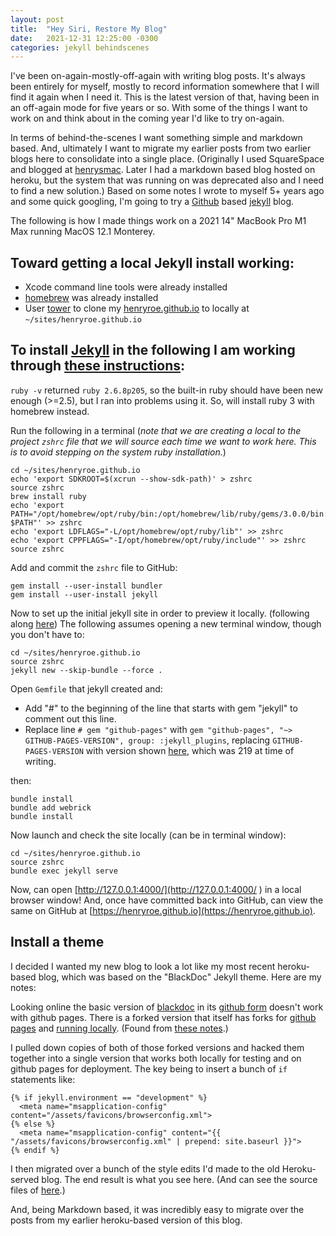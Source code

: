 ```yaml
---
layout: post
title:  "Hey Siri, Restore My Blog"
date:   2021-12-31 12:25:00 -0300
categories: jekyll behindscenes 
---
```

I've been on-again-mostly-off-again with writing blog posts. It's always been entirely for myself, mostly to record information somewhere that I will find it again when I need it. This is the latest version of that, having been in an off-again mode for five years or so. With some of the things I want to work on and think about in the coming year I'd like to try on-again.

<!--more-->

In terms of behind-the-scenes I want something simple and markdown based. And, ultimately I want to migrate my earlier posts from two earlier blogs here to consolidate into a single place. (Originally I used SquareSpace and blogged at [henrysmac](henrysmac.org). Later I had a markdown based blog hosted on heroku, but the system that was running on was deprecated also and I need to find a new solution.) Based on some notes I wrote to myself 5+ years ago and some quick googling, I'm going to try a [Github](https://github.com) based [jekyll](https://jekyllrb.com) blog.

The following is how I made things work on a 2021 14" MacBook Pro M1 Max running MacOS 12.1 Monterey.

## Toward getting a local Jekyll install working:

- Xcode command line tools were already installed
- [homebrew](https://brew.sh) was already installed
- User [tower](https://www.git-tower.com/) to clone my [henryroe.github.io](https://github.com/henryroe/henryroe.github.io) to locally at `~/sites/henryroe.github.io`

## To install [Jekyll](https://jekyllrb.com) in the following I am working through [these instructions](https://jekyllrb.com/docs/installation/macos/):

`ruby -v` returned `ruby 2.6.8p205`, so the built-in ruby should have been new enough (>=2.5), but I ran into problems using it. So, will install ruby 3 with homebrew instead.

Run the following in a terminal (*note that we are creating a local to the project `zshrc` file that we will source each time we want to work here. This is to avoid stepping on the system ruby installation.*)

    cd ~/sites/henryroe.github.io
    echo 'export SDKROOT=$(xcrun --show-sdk-path)' > zshrc
    source zshrc
    brew install ruby
    echo 'export PATH="/opt/homebrew/opt/ruby/bin:/opt/homebrew/lib/ruby/gems/3.0.0/bin:$HOME/.gem/ruby/3.0.0/bin $PATH"' >> zshrc
    echo 'export LDFLAGS="-L/opt/homebrew/opt/ruby/lib"' >> zshrc
    echo 'export CPPFLAGS="-I/opt/homebrew/opt/ruby/include"' >> zshrc
    source zshrc

Add and commit the `zshrc` file to GitHub:

    gem install --user-install bundler
    gem install --user-install jekyll

Now to set up the initial jekyll site in order to preview it locally. (following along [here](https://docs.github.com/en/enterprise-server@3.1/pages/setting-up-a-github-pages-site-with-jekyll/creating-a-github-pages-site-with-jekyll)) The following assumes opening a new terminal window, though you don't have to:

    cd ~/sites/henryroe.github.io
    source zshrc
    jekyll new --skip-bundle --force .
    
Open `Gemfile` that jekyll created and:

- Add "#" to the beginning of the line that starts with gem "jekyll" to comment out this line.
- Replace line `# gem "github-pages"` with `gem "github-pages", "~> GITHUB-PAGES-VERSION", group: :jekyll_plugins`, replacing `GITHUB-PAGES-VERSION` with version shown [here](https://pages.github.com/versions/), which was 219 at time of writing.

then:

    bundle install
    bundle add webrick
    bundle install

Now launch and check the site locally (can be in terminal window):

    cd ~/sites/henryroe.github.io
    source zshrc
    bundle exec jekyll serve

Now, can open [http://127.0.0.1:4000/](http://127.0.0.1:4000/
) in a local browser window! And, once have committed back into GitHub, can view the same on GitHub at [https://henryroe.github.io](https://henryroe.github.io).

## Install a theme

I decided I wanted my new blog to look a lot like my most recent heroku-based blog, which was based on the "BlackDoc" Jekyll theme. Here are my notes:

Looking online the basic version of [blackdoc](https://jekyllthemes.io/theme/blackdoc) in its [github form](https://github.com/karloespiritu/BlackDoc) doesn't work with github pages. There is a forked version that itself has forks for [github pages](https://github.com/Robert-Zacchigna/BlackDoc) and [running locally](https://github.com/Robert-Zacchigna/BlackDoc/tree/BlackDoc-Local). (Found from [these notes](https://github.com/karloespiritu/BlackDoc/issues/9).)

I pulled down copies of both of those forked versions and hacked them together into a single version that works both locally for testing and on github pages for deployment. The key being to insert a bunch of `if` statements like:

	{% if jekyll.environment == "development" %}
	  <meta name="msapplication-config" content="/assets/favicons/browserconfig.xml">
	{% else %}
	  <meta name="msapplication-config" content="{{ "/assets/favicons/browserconfig.xml" | prepend: site.baseurl }}">
	{% endif %}

I then migrated over a bunch of the style edits I'd made to the old Heroku-served blog. The end result is what you see here. (And can see the source files of [here](https://github.com/henryroe/henryroe.github.io).)

And, being Markdown based, it was incredibly easy to migrate over the posts from my earlier heroku-based version of this blog. 
